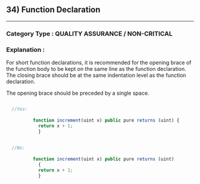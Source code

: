 ## 34)  Function Declaration


---

### **Category Type** : QUALITY ASSURANCE / NON-CRITICAL


### **Explanation** : 


For short function declarations, it is recommended for the opening brace of the function body to be kept on the same line as the function declaration.
The closing brace should be at the same indentation level as the function declaration.
         	
The opening brace should be preceded by a single space.



```javascript

  //Yes:
   		 
   		  function increment(uint x) public pure returns (uint) {
         	return x + 1;
         	}
   		 
   		 
  //No:
   		      
   		  function increment(uint x) public pure returns (uint)
         	{
         	return x + 1;
         	}


```


